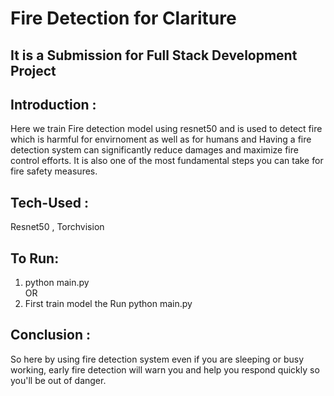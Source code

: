 # Fire Detection for Clariture

## It is a Submission for Full Stack Development Project
## Introduction :
Here we train Fire detection model using resnet50 and is used to detect fire which is harmful for envirnoment as well as for humans and Having a fire detection system can significantly reduce damages and maximize fire control efforts. It is also one of the most fundamental steps you can take for fire safety measures.
## Tech-Used :
Resnet50 , Torchvision<br>
## To Run:
1) python main.py <br>
OR<br>
2) First train model the Run python main.py
## Conclusion : 
So here by using fire detection system even if you are sleeping or busy working, early fire detection will warn you and help you respond quickly so you'll be out of danger.
